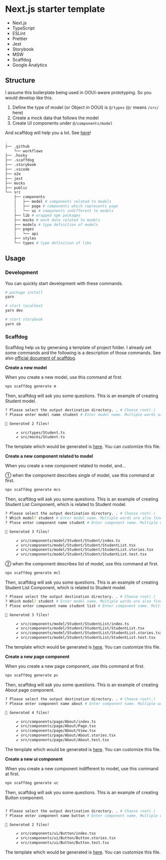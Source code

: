 # Next.js starter template

- Next.js
- TypeScript
- ESLint
- Prettier
- Jest
- Storybook
- MSW
- Scaffdog
- Google Analytics

## Structure

I assume this boilerplate being used in OOUI-aware prototyping. So you would develop like this.

1. Define the type of model (or Object in OOUI) is `@/types` (`@/` means `/src/` here)
2. Create a mock data that follows the model
3. Create UI components under `@/components/model`

And scaffdog will help you a lot. See [here](#scaffdog)!

```zsh
.
├── .github
    └── workflows
├── .husky
├── .scaffdog
├── .storybook
├── .vscode
├── e2e
├── jest
├── mocks
├── public
└── src
    ├── components
    │   ├── model # components related to models
    │   ├── page # components which represents page
    │   └── ui # components indifferent to models
    ├── lib # wrapped npm packages
    ├── mocks # mock data related to models
    ├── models # type definition of models
    ├── pages
    │   └── api
    ├── styles
    └── types # type definition of libs
```

## Usage

### Development

You can quickly start development with these commands.

```zsh
# package install
yarn

# start localhost
yarn dev

# start storybook
yarn sb
```

### Scaffdog

Scaffdog help us by generaing a template of project folder.
I already set some commands and the following is a description of those commands. See also [official document of scaffdog](https://github.com/cats-oss/scaffdog#scaffdog).

**Create a new model**

When you create a new model, use this command at first.

```zsh
npx scaffdog generate m
```

Then, scaffdog will ask you some questions. This is an example of creating Student model.

```zsh
? Please select the output destination directory. . # Choose root(.)
? Please enter model name student # Enter model name. Multiple words are also fine.

🐶 Generated 2 files!

     ✔ src/types/Student.ts
     ✔ src/mocks/Student.ts

```

The template which would be generated is [here](https://github.com/x7ddf74479jn5/next-starter/blob/main/.scaffdog/model.md). You can customize this file.

**Create a new component related to model**

When you create a new component related to model, and...

① when the component describes single of model, use this command at first.

```zsh
npx scaffdog generate mcs
```

Then, scaffdog will ask you some questions. This is an example of creating Student List Component, which is related to Student model.

```zsh
? Please select the output destination directory. . # Choose root(.)
? Which model? student # Enter model name. Multiple words are also fine.
? Plese enter component name student # Enter component name. Multiple words are also fine.

🐶 Generated 3 files!

     ✔ src/components/model/Student/Student/index.ts
     ✔ src/components/model/Student/Student/StudentList.tsx
     ✔ src/components/model/Student/Student/StudentList.stories.tsx
     ✔ src/components/model/Student/Student/StudentList.test.tsx


```

② when the component describes list of model, use this command at first.

```zsh
npx scaffdog generate mcl
```

Then, scaffdog will ask you some questions. This is an example of creating Student List Component, which is related to Student model.

```zsh
? Please select the output destination directory. . # Choose root(.)
? Which model? student # Enter model name. Multiple words are also fine.
? Plese enter component name student list # Enter component name. Multiple words are also fine.

🐶 Generated 3 files!

     ✔ src/components/model/Student/StudentList/index.ts
     ✔ src/components/model/Student/StudentList/StudentList.tsx
     ✔ src/components/model/Student/StudentList/StudentList.stories.tsx
     ✔ src/components/model/Student/StudentList/StudentList.test.tsx


```

The template which would be generated is [here](https://github.com/x7ddf74479jn5/next-starter/blob/main/.scaffdog/model-component.md). You can customize this file.

**Create a new page component**

When you create a new page component, use this command at first.

```zsh
npx scaffdog generate pc
```

Then, scaffdog will ask you some questions. This is an example of creating About page component.

```zsh
? Please select the output destination directory. . # Choose root(.)
? Please enter component name about # Enter component name. Multiple words are also fine.

🐶 Generated 4 files!

     ✔ src/components/page/About/index.ts
     ✔ src/components/page/About/Page.tsx
     ✔ src/components/page/About/View.tsx
     ✔ src/components/page/About/About.stories.tsx
     ✔ src/components/page/About/About.test.tsx


```

The template which would be generated is [here](https://github.com/x7ddf74479jn5/next-starter/blob/main/.scaffdog/page-component.md). You can customize this file.

**Create a new ui component**

When you create a new component indifferent to model, use this command at first.

```zsh
npx scaffdog generate uc
```

Then, scaffdog will ask you some questions. This is an example of creating Button component.

```zsh

? Please select the output destination directory. . # Choose root(.)
? Please enter component name button # Enter component name. Multiple words are also fine.

🐶 Generated 2 files!

     ✔ src/components/ui/Button/index.tsx
     ✔ src/components/ui/Button/Button.stories.tsx
     ✔ src/components/ui/Button/Button.test.tsx


```
The template which would be generated is [here](https://github.com/x7ddf74479jn5/next-starter/blob/main/.scaffdog/ui-component.md). You can customize this file.
